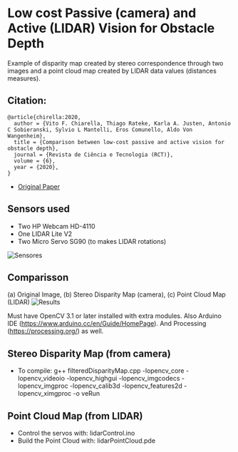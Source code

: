 # Low cost Passive (camera) and Active (LIDAR) Vision for Obstacle Depth

Example of disparity map created by stereo correspondence through two images and a point cloud map created by LIDAR data values (distances measures).

 ## Citation:
 ```
@article{chirella:2020,
  author = {Vito F. Chiarella, Thiago Rateke, Karla A. Justen, Antonio C Sobieranski, Sylvio L Mantelli, Eros Comunello, Aldo Von Wangenheim},
  title = {Comparison between low-cost passive and active vision for obstacle depth},
  journal = {Revista de Ciência e Tecnologia (RCT)},
   volume = {6},
  year = {2020},
}
```

 - [Original Paper](https://www.researchgate.net/publication/342666208_Comparison_between_low-cost_passive_and_active_vision_for_obstacle_depth)

## Sensors used
- Two HP Webcam HD-4110
- One LIDAR Lite V2
- Two Micro Servo SG90 (to makes LIDAR rotations)

![Sensores](https://i.imgur.com/eUn2wfL.jpg)

## Comparisson
(a) Original Image, (b) Stereo Disparity Map (camera), (c) Point Cloud Map (LIDAR)
![Results](https://i.imgur.com/5MeLh4X.jpg)

Must have OpenCV 3.1 or later installed with extra modules.
Also Arduino IDE (https://www.arduino.cc/en/Guide/HomePage).
And Processing (https://processing.org/) as well.

## Stereo Disparity Map (from camera)
- To compile: g++ filteredDisparityMap.cpp -lopencv_core -lopencv_videoio -lopencv_highgui -lopencv_imgcodecs -lopencv_imgproc -lopencv_calib3d -lopencv_features2d -lopencv_ximgproc -o veRun

## Point Cloud Map (from LIDAR)
- Control the servos with: lidarControl.ino
- Build the Point Cloud with: lidarPointCloud.pde
